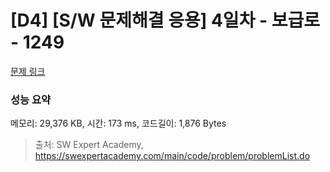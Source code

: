 # [D4] [S/W 문제해결 응용] 4일차 - 보급로 - 1249 

[문제 링크](https://swexpertacademy.com/main/code/problem/problemDetail.do?contestProbId=AV15QRX6APsCFAYD) 

### 성능 요약

메모리: 29,376 KB, 시간: 173 ms, 코드길이: 1,876 Bytes



> 출처: SW Expert Academy, https://swexpertacademy.com/main/code/problem/problemList.do